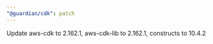 ```yaml
---
"@guardian/cdk": patch
---
```


Update aws-cdk to 2.162.1, aws-cdk-lib to 2.162.1, constructs to 10.4.2


